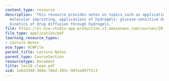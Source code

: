 ```yaml
---
content_type: resource
description: 'This resource provides notes on topics such as applications of hydrogels:
  molecular imprinting, applications of hydrogels: glucose-sensitive drug delivery,
  kinetics of drug diffusion through hydrogels.'
file: https://ol-ocw-studio-app-production.s3.amazonaws.com/courses/20-462j-molecular-principles-of-biomaterials-spring-2006/1eb2d30d304a76bd203c99fea997f2c3_lec10_clean.pdf
file_type: application/pdf
learning_resource_types:
- Lecture Notes
ocw_type: OCWFile
parent_title: Lecture Notes
parent_type: CourseSection
resourcetype: Document
title: lec10_clean.pdf
uid: 1eb2d30d-304a-76bd-203c-99fea997f2c3
---
```

